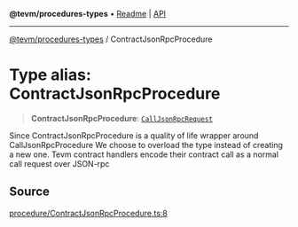 **@tevm/procedures-types** • [Readme](../README.md) \| [API](../globals.md)

***

[@tevm/procedures-types](../README.md) / ContractJsonRpcProcedure

# Type alias: ContractJsonRpcProcedure

> **ContractJsonRpcProcedure**: [`CallJsonRpcRequest`](CallJsonRpcRequest.md)

Since ContractJsonRpcProcedure is a quality of life wrapper around CallJsonRpcProcedure
 We choose to overload the type instead of creating a new one. Tevm contract handlers encode their
 contract call as a normal call request over JSON-rpc

## Source

[procedure/ContractJsonRpcProcedure.ts:8](https://github.com/evmts/tevm-monorepo/blob/main/packages/procedures-types/src/procedure/ContractJsonRpcProcedure.ts#L8)
